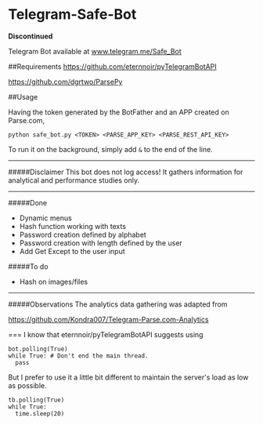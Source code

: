 # Telegram-Safe-Bot
**Discontinued**

Telegram Bot available at www.telegram.me/Safe_Bot

##Requirements
https://github.com/eternnoir/pyTelegramBotAPI

https://github.com/dgrtwo/ParsePy

##Usage

Having the token generated by the BotFather and an APP created on Parse.com, 

```python safe_bot.py <TOKEN> <PARSE_APP_KEY> <PARSE_REST_API_KEY>```

To run it on the background, simply add `&` to the end of the line.

---
#####Disclaimer
This bot does not log access! It gathers information for analytical and performance studies only.

---
#####Done
* Dynamic menus
* Hash function working with texts
* Password creation defined by alphabet
* Password creation with length defined by the user
* Add Get Except to the user input

#####To do
* Hash on images/files

---
#####Observations
The analytics data gathering was adapted from 

https://github.com/Kondra007/Telegram-Parse.com-Analytics

===
I know that eternnoir/pyTelegramBotAPI suggests using
```
bot.polling(True)
while True: # Don't end the main thread.
  pass
```

But I prefer to use it a little bit different to maintain the server's load as low as possible.
```
tb.polling(True)
while True:
  time.sleep(20)
```
